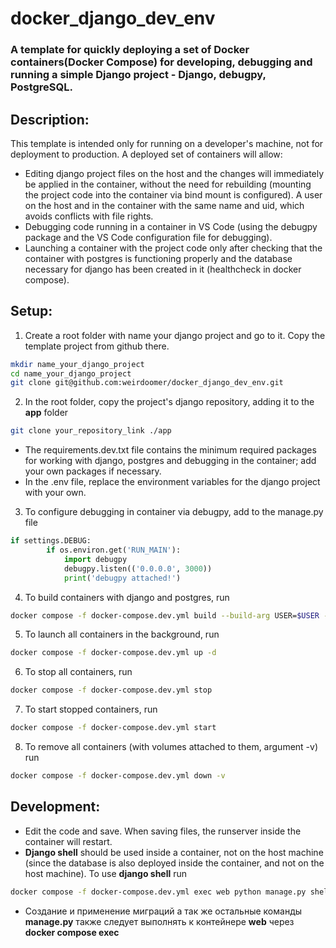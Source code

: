 # docker_django_dev_env
### A template for quickly deploying a set of Docker containers(Docker Compose) for developing, debugging and running a simple Django project - Django, debugpy, PostgreSQL.

## Description:
This template is intended only for running on a developer's machine, not for deployment to production. A deployed set of containers will allow:
- Editing django project files on the host and the changes will immediately be applied in the container, without the need for rebuilding (mounting the project code into the container via bind mount is configured). A user on the host and in the container with the same name and uid, which avoids conflicts with file rights.
- Debugging code running in a container in VS Code (using the debugpy package and the VS Code configuration file for debugging).
- Launching a container with the project code only after checking that the container with postgres is functioning properly and the database necessary for django has been created in it (healthcheck in docker compose).

## Setup:
1. Create a root folder with name your django project and go to it. Copy the template project from github there.
```bash
mkdir name_your_django_project  
cd name_your_django_project  
git clone git@github.com:weirdoomer/docker_django_dev_env.git
```
2. In the root folder, copy the project's django repository, adding it to the **app** folder
```bash
git clone your_repository_link ./app
```
- The requirements.dev.txt file contains the minimum required packages for working with django, postgres and debugging in the container; add your own packages if necessary.
- In the .env file, replace the environment variables for the django project with your own.
3. To configure debugging in container via debugpy, add to the manage.py file
```python
if settings.DEBUG:
        if os.environ.get('RUN_MAIN'):
            import debugpy
            debugpy.listen(('0.0.0.0', 3000))
            print('debugpy attached!') 
```
4. To build containers with django and postgres, run
```bash
docker compose -f docker-compose.dev.yml build --build-arg USER=$USER --build-arg UID=$UID
```
5. To launch all containers in the background, run
```bash
docker compose -f docker-compose.dev.yml up -d
```
6. To stop all containers, run
```bash
docker compose -f docker-compose.dev.yml stop
```
7. To start stopped containers, run
```bash
docker compose -f docker-compose.dev.yml start
```
8. To remove all containers (with volumes attached to them, argument -v) run
```bash
docker compose -f docker-compose.dev.yml down -v
```

## Development:
- Edit the code and save. When saving files, the runserver inside the container will restart.
- **Django shell** should be used inside a container, not on the host machine (since the database is also deployed inside the container, and not on the host machine). To use **django shell** run
```bash
docker compose -f docker-compose.dev.yml exec web python manage.py shell
```
- Создание и применение миграций а так же остальные команды **manage.py** также следует выполнять к контейнере **web** через **docker compose exec**